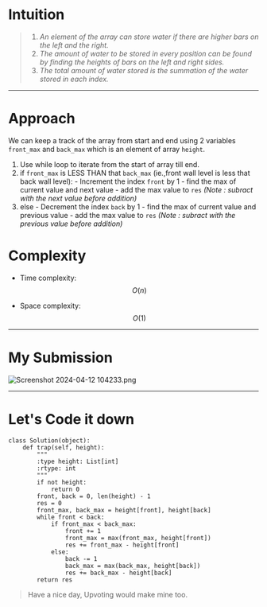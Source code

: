# Intuition
<!-- Describe your first thoughts on how to solve this problem. -->
> 1. *An element of the array can store water if there are higher bars on the left and the right.* 
> 2. *The amount of water to be stored in every position can be found by finding the heights of bars on the left and right sides.* 
> 3. *The total amount of water stored is the summation of the water stored in each index.*

---

# Approach
<!-- Describe your approach to solving the problem. -->
We can keep a track of the array from start and end using 2 variables
`front_max` and `back_max` which is an element of array `height`.
1. Use while loop to iterate from the start of array till end.
2. if `front_max` is LESS THAN that `back_max` (ie.,front wall level is less that back wall level):
        - Increment the index `front` by 1
        - find the max of current value and next value
        - add the max value to `res` *(Note : subract with the next value before addition)*
3. else 
        - Decrement the index `back` by 1
        - find the max of current value and previous value
        - add the max value to `res` *(Note : subract with the previous value before addition)*
# Complexity
- Time complexity: $$O(n)$$
<!-- Add your time complexity here, e.g. $$O(n)$$ -->

- Space complexity: $$O(1)$$
<!-- Add your space complexity here, e.g. $$O(n)$$ -->

---



# My Submission
![Screenshot 2024-04-12 104233.png](https://assets.leetcode.com/users/images/6ae5ad11-41c0-4ed4-8a3c-8716a6a1f323_1712900095.2765446.png)

---


# Let's Code it down
```
class Solution(object):
    def trap(self, height):
        """
        :type height: List[int]
        :rtype: int
        """
        if not height:
            return 0
        front, back = 0, len(height) - 1
        res = 0
        front_max, back_max = height[front], height[back]
        while front < back:
            if front_max < back_max:
                front += 1
                front_max = max(front_max, height[front])
                res += front_max - height[front]
            else:
                back -= 1
                back_max = max(back_max, height[back])
                res += back_max - height[back]
        return res
```

> Have a nice day, Upvoting would make mine too.
